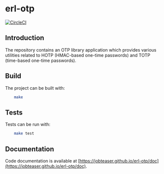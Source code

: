 
# erl-otp

[![CircleCI](https://circleci.com/gh/jobteaser/erl-otp/tree/master.svg?style=svg)](https://circleci.com/gh/jobteaser/erl-otp/tree/master)

## Introduction
The repository contains an OTP library application which provides various
utilities related to HOTP (HMAC-based one-time passwords) and TOTP (time-based
one-time passwords).

## Build
The project can be built with:

```sh
    make
```

## Tests
Tests can be run with:

```sh
    make test
```

## Documentation
Code documentation is available at
[https://jobteaser.github.io/erl-otp/doc](https://jobteaser.github.io/erl-otp/doc).
